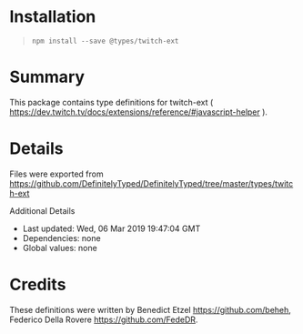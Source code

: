 # Installation
> `npm install --save @types/twitch-ext`

# Summary
This package contains type definitions for twitch-ext ( https://dev.twitch.tv/docs/extensions/reference/#javascript-helper ).

# Details
Files were exported from https://github.com/DefinitelyTyped/DefinitelyTyped/tree/master/types/twitch-ext

Additional Details
 * Last updated: Wed, 06 Mar 2019 19:47:04 GMT
 * Dependencies: none
 * Global values: none

# Credits
These definitions were written by Benedict Etzel <https://github.com/beheh>, Federico Della Rovere <https://github.com/FedeDR>.
